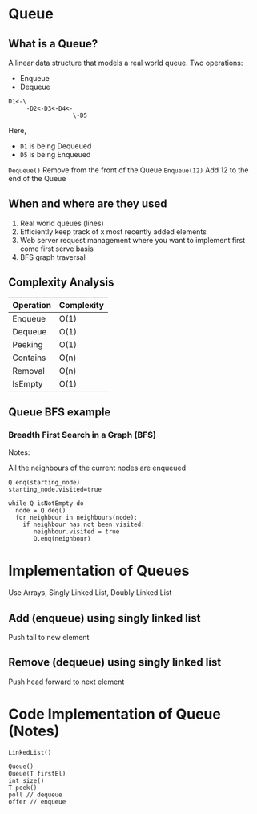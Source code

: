 # Queue

## What is a Queue?

A linear data structure that models a real world queue.
Two operations:

- Enqueue
- Dequeue

```
D1<-\
     -D2<-D3<-D4<-
                  \-D5
```

Here,

* `D1` is being Dequeued
* `D5` is being Enqueued

`Dequeue()` Remove from the front of the Queue
`Enqueue(12)` Add 12 to the end of the Queue

## When and where are they used

1. Real world queues (lines)
1. Efficiently keep track of x most recently added elements
1. Web server request management where you want to implement first come first serve basis
1. BFS graph traversal

## Complexity Analysis

| Operation | Complexity |
|-----------|------------|
| Enqueue   | O(1)       |
| Dequeue   | O(1)       |
| Peeking   | O(1)       |
| Contains  | O(n)       |
| Removal   | O(n)       | 
| IsEmpty   | O(1)       |

## Queue BFS example

### Breadth First Search in a Graph (BFS)

Notes:

All the neighbours of the current nodes are enqueued

```
Q.enq(starting_node)
starting_node.visited=true

while Q isNotEmpty do
  node = Q.deq()
  for neighbour in neighbours(node):
    if neighbour has not been visited:
       neighbour.visited = true
       Q.enq(neighbour)
```

# Implementation of Queues

Use Arrays, Singly Linked List, Doubly Linked List

## Add (enqueue) using singly linked list

Push tail to new element

## Remove (dequeue) using singly linked list

Push head forward to next element


# Code Implementation of Queue (Notes)

```
LinkedList()

Queue()
Queue(T firstEl)
int size()
T peek()
poll // dequeue
offer // enqueue
```
